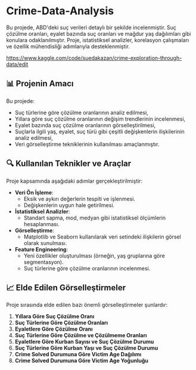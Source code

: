 # Crime-Data-Analysis
Bu projede, ABD'deki suç verileri detaylı bir şekilde incelenmiştir. Suç çözülme oranları, eyalet bazında suç oranları ve mağdur yaş dağılımları gibi konulara odaklanılmıştır. Proje, istatistiksel analizler, korelasyon çalışmaları ve özellik mühendisliği adımlarıyla desteklenmiştir.

https://www.kaggle.com/code/suedakazan/crime-exploration-through-data/edit


## 📊 Projenin Amacı
Bu projede:
- Suç türlerine göre çözülme oranlarının analiz edilmesi,
- Yıllara göre suç çözülme oranlarının değişim trendlerinin incelenmesi,
- Eyalet bazında suç çözülme oranlarının görselleştirilmesi,
- Suçlarla ilgili yaş, eyalet, suç türü gibi çeşitli değişkenlerin ilişkilerinin analiz edilmesi,
- Veri görselleştirme tekniklerinin kullanılması amaçlanmıştır.

## 🔍 Kullanılan Teknikler ve Araçlar
Proje kapsamında aşağıdaki adımlar gerçekleştirilmiştir:
- **Veri Ön İşleme**:
  - Eksik ve aykırı değerlerin tespiti ve işlenmesi.
  - Değişkenlerin uygun hale getirilmesi.
- **İstatistiksel Analizler**:
  - Standart sapma, mod, medyan gibi istatistiksel ölçümlerin hesaplanması.
- **Görselleştirme**:
  - Matplotlib ve Seaborn kullanılarak veri setindeki ilişkilerin görsel olarak sunulması.
- **Feature Engineering**:
  - Yeni özellikler oluşturulması (örneğin, yaş gruplarına göre segmentasyon).
  - Suç türlerine göre çözülme oranlarının incelenmesi.

## 📈 Elde Edilen Görselleştirmeler
Proje sırasında elde edilen bazı önemli görselleştirmeler şunlardır:
1. **Yıllara Göre Suç Çözülme Oranı**
2. **Suç Türlerine Göre Çözülme Oranları**
3. **Eyaletlere Göre Çözülme Oranı**
4. **Suç Türlerine Göre Çözülme ve Çözülmeme Oranları**
5. **Eyaletlere Göre Kurban Sayısı ve Suç Çözülme Durumu**
6. **Suç Türlerine Göre Kurban Yaşı ve Suç Çözülme Durumu**
7. **Crime Solved Durumuna Göre Victim Age Dağılımı**
8. **Crime Solved Durumuna Göre Victim Age Yoğunluğu**
